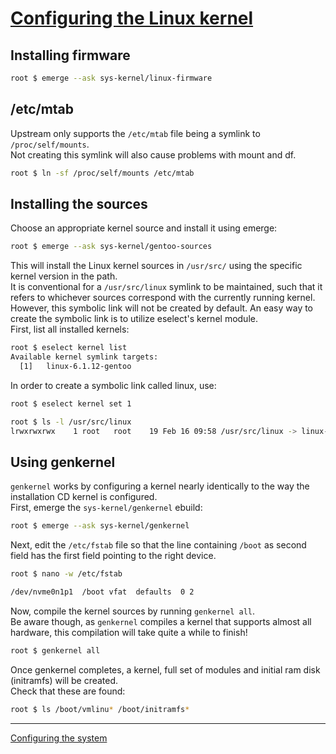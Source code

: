 # [Configuring the Linux kernel](https://wiki.gentoo.org/wiki/Handbook:AMD64/Installation/Kernel)
## Installing firmware
```bash
root $ emerge --ask sys-kernel/linux-firmware
```
## /etc/mtab
Upstream only supports the `/etc/mtab` file being a symlink to `/proc/self/mounts`.  
Not creating this symlink will also cause problems with mount and df.
```bash
root $ ln -sf /proc/self/mounts /etc/mtab
```
## Installing the sources
Choose an appropriate kernel source and install it using emerge:
```bash 
root $ emerge --ask sys-kernel/gentoo-sources
```
This will install the Linux kernel sources in `/usr/src/` using the specific kernel version in the path.  
It is conventional for a `/usr/src/linux` symlink to be maintained, such that it refers to whichever sources correspond with the currently running kernel.   
However, this symbolic link will not be created by default. An easy way to create the symbolic link is to utilize eselect's kernel module.  
First, list all installed kernels:
```bash
root $ eselect kernel list
Available kernel symlink targets:
  [1]   linux-6.1.12-gentoo
  ```
In order to create a symbolic link called linux, use:
```bash
root $ eselect kernel set 1
```
```bash
root $ ls -l /usr/src/linux
lrwxrwxrwx    1 root   root    19 Feb 16 09:58 /usr/src/linux -> linux-6.1.12-gentoo
```

## Using genkernel
`genkernel` works by configuring a kernel nearly identically to the way the installation CD kernel is configured.  
First, emerge the `sys-kernel/genkernel` ebuild:
```bash 
root $ emerge --ask sys-kernel/genkernel
```
Next, edit the `/etc/fstab` file so that the line containing `/boot` as second field has the first field pointing to the right device.
```bash
root $ nano -w /etc/fstab
```
```bash
/dev/nvme0n1p1  /boot vfat  defaults  0 2
```
Now, compile the kernel sources by running `genkernel all`.  
Be aware though, as `genkernel` compiles a kernel that supports almost all hardware, this compilation will take quite a while to finish!
```bash
root $ genkernel all
```
Once genkernel completes, a kernel, full set of modules and initial ram disk (initramfs) will be created.  
Check that these are found:
```bash
root $ ls /boot/vmlinu* /boot/initramfs*
```
---
[Configuring the system](https://github.com/Veliquu/Personal-linux/blob/main/Gentoo/Systemd/6.%20Configuring%20the%20system.md)
